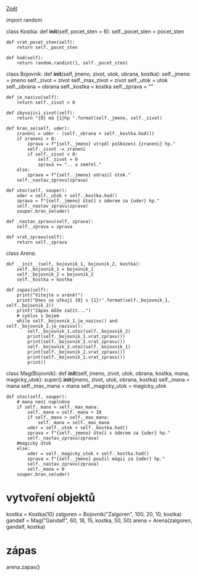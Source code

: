 [Zpět](oop.md)

import random

class Kostka:
    def __init__(self, pocet_sten = 6):
        self._pocet_sten = pocet_sten
    
    def vrat_pocet_sten(self):
        return self._pocet_sten

    def hod(self):
        return random.randint(1, self._pocet_sten)

class Bojovnik:
    def __init__(self, jmeno, zivot, utok, obrana, kostka):
        self._jmeno = jmeno
        self._zivot = zivot
        self._max_zivot = zivot
        self._utok = utok
        self._obrana = obrana
        self._kostka = kostka
        self._zprava = ""
    
    def je_nazivu(self):
        return self._zivot > 0
    
    def zbyvajici_zivot(self):
        return "{0} má {1}hp ".format(self._jmeno, self._zivot)
    
    def bran_se(self, uder):
        zraneni = uder - (self._obrana + self._kostka.hod())
        if zraneni > 0:
            zprava = f"{self._jmeno} utrpěl poškození {zraneni} hp."
            self._zivot -= zraneni
            if self._zivot < 0:
                self._zivot = 0
                zprava += ".. a zemřel."
        else:
            zprava = f"{self._jmeno} odrazil útok."
        self._nastav_zpravu(zprava)

    def utoc(self, souper):
        uder = self._utok + self._kostka.hod()
        zprava = f"{self._jmeno} útočí s úderem za {uder} hp."
        self._nastav_zpravu(zprava)
        souper.bran_se(uder)

    def _nastav_zpravu(self, zprava):
        self._zprava = zprava
    
    def vrat_zpravu(self):
        return self._zprava

class Arena:

    def __init__(self, bojovnik_1, bojovnik_2, kostka):
        self._bojovnik_1 = bojovnik_1
        self._bojovnik_2 = bojovnik_2
        self._kostka = kostka

    def zapas(self):
        print("Vítejte v aréně!")
        print("Dnes se utkají {0} s {1}!".format(self._bojovnik_1, self._bojovnik_2))
        print("Zápas může začít...")
        # cyklus s bojem
        while self._bojovnik_1.je_nazivu() and self._bojovnik_2.je_nazivu():
            self._bojovnik_1.utoc(self._bojovnik_2)
            print(self._bojovnik_1.vrat_zpravu())
            print(self._bojovnik_2.vrat_zpravu())
            self._bojovnik_2.utoc(self._bojovnik_1)
            print(self._bojovnik_2.vrat_zpravu())
            print(self._bojovnik_1.vrat_zpravu())
            print()

class Mag(Bojovnik):
    def __init__(self, jmeno, zivot, utok, obrana, kostka, mana, magicky_utok):
        super().__init__(jmeno, zivot, utok, obrana, kostka)
        self._mana = mana
        self._max_mana = mana
        self._magicky_utok = magicky_utok
    
    def utoc(self, souper):
        # mana není naplněna
        if self._mana < self._max_mana:
            self._mana = self._mana + 10
            if self._mana > self._max_mana:
                self._mana = self._max_mana
            uder = self._utok + self._kostka.hod()
            zprava = f"{self._jmeno} útočí s úderem za {uder} hp."
            self._nastav_zpravu(zprava)
        #magický útok
        else:
            uder = self._magicky_utok + self._kostka.hod()
            zprava = f"{self._jmeno} použil magii za {uder} hp."
            self._nastav_zpravu(zprava)
            self._mana = 0
        souper.bran_se(uder)

# vytvoření objektů
kostka = Kostka(10)
zalgoren = Bojovnik("Zalgoren", 100, 20, 10, kostka)
gandalf = Mag("Gandalf", 60, 18, 15, kostka, 50, 50)
arena = Arena(zalgoren, gandalf, kostka)
# zápas
arena.zapas()